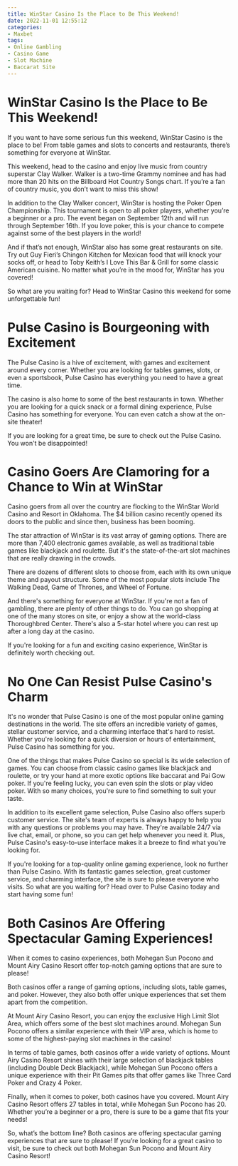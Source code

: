 ```yaml
---
title: WinStar Casino Is the Place to Be This Weekend!
date: 2022-11-01 12:55:12
categories:
- Maxbet
tags:
- Online Gambling
- Casino Game
- Slot Machine
- Baccarat Site
---
```



#  WinStar Casino Is the Place to Be This Weekend!




If you want to have some serious fun this weekend, WinStar Casino is the place to be! From table games and slots to concerts and restaurants, there’s something for everyone at WinStar.

This weekend, head to the casino and enjoy live music from country superstar Clay Walker. Walker is a two-time Grammy nominee and has had more than 20 hits on the Billboard Hot Country Songs chart. If you’re a fan of country music, you don’t want to miss this show!

In addition to the Clay Walker concert, WinStar is hosting the Poker Open Championship. This tournament is open to all poker players, whether you’re a beginner or a pro. The event began on September 12th and will run through September 16th. If you love poker, this is your chance to compete against some of the best players in the world!

And if that’s not enough, WinStar also has some great restaurants on site. Try out Guy Fieri’s Chingon Kitchen for Mexican food that will knock your socks off, or head to Toby Keith’s I Love This Bar & Grill for some classic American cuisine. No matter what you’re in the mood for, WinStar has you covered!

So what are you waiting for? Head to WinStar Casino this weekend for some unforgettable fun!

#  Pulse Casino is Bourgeoning with Excitement

The Pulse Casino is a hive of excitement, with games and excitement around every corner. Whether you are looking for tables games, slots, or even a sportsbook, Pulse Casino has everything you need to have a great time.

The casino is also home to some of the best restaurants in town. Whether you are looking for a quick snack or a formal dining experience, Pulse Casino has something for everyone. You can even catch a show at the on-site theater!

If you are looking for a great time, be sure to check out the Pulse Casino. You won't be disappointed!

#  Casino Goers Are Clamoring for a Chance to Win at WinStar

Casino goers from all over the country are flocking to the WinStar World Casino and Resort in Oklahoma. The $4 billion casino recently opened its doors to the public and since then, business has been booming.

The star attraction of WinStar is its vast array of gaming options. There are more than 7,400 electronic games available, as well as traditional table games like blackjack and roulette. But it's the state-of-the-art slot machines that are really drawing in the crowds.

There are dozens of different slots to choose from, each with its own unique theme and payout structure. Some of the most popular slots include The Walking Dead, Game of Thrones, and Wheel of Fortune.

And there's something for everyone at WinStar. If you're not a fan of gambling, there are plenty of other things to do. You can go shopping at one of the many stores on site, or enjoy a show at the world-class Thoroughbred Center. There's also a 5-star hotel where you can rest up after a long day at the casino.

If you're looking for a fun and exciting casino experience, WinStar is definitely worth checking out.

#  No One Can Resist Pulse Casino's Charm

It's no wonder that Pulse Casino is one of the most popular online gaming destinations in the world. The site offers an incredible variety of games, stellar customer service, and a charming interface that's hard to resist. Whether you're looking for a quick diversion or hours of entertainment, Pulse Casino has something for you.

One of the things that makes Pulse Casino so special is its wide selection of games. You can choose from classic casino games like blackjack and roulette, or try your hand at more exotic options like baccarat and Pai Gow poker. If you're feeling lucky, you can even spin the slots or play video poker. With so many choices, you're sure to find something to suit your taste.

In addition to its excellent game selection, Pulse Casino also offers superb customer service. The site's team of experts is always happy to help you with any questions or problems you may have. They're available 24/7 via live chat, email, or phone, so you can get help whenever you need it. Plus, Pulse Casino's easy-to-use interface makes it a breeze to find what you're looking for.

If you're looking for a top-quality online gaming experience, look no further than Pulse Casino. With its fantastic games selection, great customer service, and charming interface, the site is sure to please everyone who visits. So what are you waiting for? Head over to Pulse Casino today and start having some fun!

#  Both Casinos Are Offering Spectacular Gaming Experiences!

When it comes to casino experiences, both Mohegan Sun Pocono and Mount Airy Casino Resort offer top-notch gaming options that are sure to please!

Both casinos offer a range of gaming options, including slots, table games, and poker. However, they also both offer unique experiences that set them apart from the competition.

At Mount Airy Casino Resort, you can enjoy the exclusive High Limit Slot Area, which offers some of the best slot machines around. Mohegan Sun Pocono offers a similar experience with their VIP area, which is home to some of the highest-paying slot machines in the casino!

In terms of table games, both casinos offer a wide variety of options. Mount Airy Casino Resort shines with their large selection of blackjack tables (including Double Deck Blackjack), while Mohegan Sun Pocono offers a unique experience with their Pit Games pits that offer games like Three Card Poker and Crazy 4 Poker.

Finally, when it comes to poker, both casinos have you covered. Mount Airy Casino Resort offers 27 tables in total, while Mohegan Sun Pocono has 20. Whether you’re a beginner or a pro, there is sure to be a game that fits your needs!

So, what’s the bottom line? Both casinos are offering spectacular gaming experiences that are sure to please! If you’re looking for a great casino to visit, be sure to check out both Mohegan Sun Pocono and Mount Airy Casino Resort!
